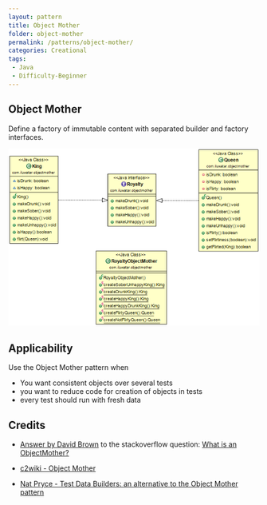 ```yaml
---
layout: pattern
title: Object Mother
folder: object-mother
permalink: /patterns/object-mother/
categories: Creational
tags:
 - Java
 - Difficulty-Beginner
---
```


## Object Mother
Define a factory of immutable content with separated builder and factory interfaces.

![alt text](./etc/object-mother.png "Object Mother")

## Applicability
Use the Object Mother pattern when

* You want consistent objects over several tests
* you want to reduce code for creation of objects in tests
* every test should run with fresh data

## Credits

* [Answer by David Brown](http://stackoverflow.com/questions/923319/what-is-an-objectmother) to the stackoverflow question: [What is an ObjectMother?](http://stackoverflow.com/questions/923319/what-is-an-objectmother)

* [c2wiki - Object Mother](http://c2.com/cgi/wiki?ObjectMother)

* [Nat Pryce - Test Data Builders: an alternative to the Object Mother pattern](http://www.natpryce.com/articles/000714.html)
